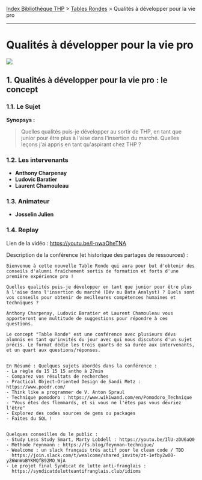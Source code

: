 [Index Bibliothèque THP](https://github.com/TheHackingProject/bibliotheque-THP/wiki) > [Tables Rondes](https://github.com/TheHackingProject/bibliotheque-THP/wiki/sommaire_tables_rondes) > Qualités à développer pour la vie pro

___

# Qualités à développer pour la vie pro

![](https://picsum.photos/1024/400)


## 1. Qualités à développer pour la vie pro : le concept

### 1.1. Le Sujet

**Synopsys :**
> Quelles qualités puis-je développer au sortir de THP, en tant que junior pour être plus à l'aise dans l'insertion du marché.
> Quelles leçons j'ai appris en tant qu'aspirant chez THP ?

### 1.2. Les intervenants

- **Anthony Charpenay**
- **Ludovic Baratier**
- **Laurent Chamouleau**

### 1.3. Animateur

- **Josselin Julien**

### 1.4. Replay

Lien de la vidéo : https://youtu.be/l-nwaOheTNA

Description de la conférence (et historique des partages de ressources) :

```
Bienvenue à cette nouvelle Table Ronde qui aura pour but d'obtenir des conseils d'alumni fraîchement sortis de formation et forts d'une première expérience pro !

Quelles qualités puis-je développer en tant que junior pour être plus à l'aise dans l'insertion du marché (Dév ou Data Analyst) ? Quels sont vos conseils pour obtenir de meilleures compétences humaines et techniques ?

Anthony Charpenay, Ludovic Baratier et Laurent Chamouleau vous apporteront une multitude de suggestions pour répondre à ces questions.

Le concept "Table Ronde" est une conférence avec plusieurs dévs alumnis en tant qu'invités du jour avec qui nous discutons d'un sujet précis. Le format dédie les trois quarts de sa durée aux intervenants, et un quart aux questions/réponses. 


En Résumé : Quelques sujets abordés dans la conférence :
- La règle du 15 15 15 antho à 27min
- Comparez vos résultats de recherches
- Practical Object-Oriented Design de Sandi Metz : https://www.poodr.com/
- Think like a programmer de V. Anton Spraul
- Technique pomodoro : https://www.wikiwand.com/en/Pomodoro_Technique
- "Vous êtes des flemmards, et si vous ne l'êtes pas vous devriez l'être"
- Explorez des codes sources de gems ou packages
- Faites du SQL !


Quelques conseilles du le public :
- Study Less Study Smart, Marty Lobdell : https://youtu.be/IlU-zDU6aQ0
- Méthode Feynmann : https://fs.blog/feynman-technique/
- Wealcome : un slack français très actif pour le clean code / TDD
  https://join.slack.com/t/wealcome/shared_invite/zt-1efby2w00-yZ6WnWoBYKMQfB92MO_WjA
- Le projet final Syndicat de lutte anti-franglais :
  https://syndicatdelutteantifranglais.club/idioms
```
